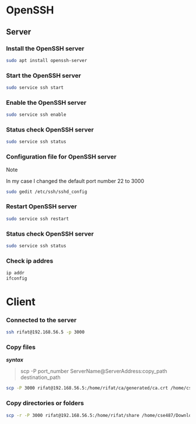 # OpenSSH
## Server 
### Install the OpenSSH server
```bash
sudo apt install openssh-server 
```
### Start the OpenSSH server
```bash
sudo service ssh start
```
### Enable the OpenSSH server
```bash
sudo service ssh enable
```
### Status check OpenSSH server
```bash
sudo service ssh status
```
### Configuration file for OpenSSH server
> [!NOTE]
> In my case I changed the default port number 22 to 3000
```bash
sudo gedit /etc/ssh/sshd_config
```
### Restart OpenSSH server
```bash
sudo service ssh restart
```
### Status check OpenSSH server
```bash
sudo service ssh status
```
### Check ip addres 
```bash
ip addr
ifconfig
```
# Client 
### Connected to the server 
```bash
ssh rifat@192.168.56.5 -p 3000
```
### Copy files
***syntax***
>scp -P port_number ServerName@ServerAddress:copy_path  destination_path
```bash
scp -P 3000 rifat@192.168.56.5:/home/rifat/ca/generated/ca.crt /home/cse487/Downloads
```
### Copy directories or folders
```bash
scp -r -P 3000 rifat@192.168.56.5:/home/rifat/share /home/cse487/Downloads
```



